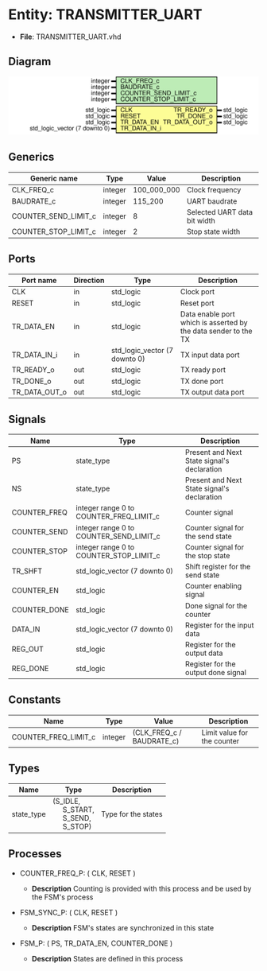 # Entity: TRANSMITTER_UART 

- **File**: TRANSMITTER_UART.vhd
## Diagram

![Diagram](TRANSMITTER_UART.svg "Diagram")
## Generics

| Generic name         | Type    | Value       | Description                  |
| -------------------- | ------- | ----------- | ---------------------------- |
| CLK_FREQ_c           | integer | 100_000_000 | Clock frequency              |
| BAUDRATE_c           | integer | 115_200     | UART baudrate                |
| COUNTER_SEND_LIMIT_c | integer | 8           | Selected UART data bit width |
| COUNTER_STOP_LIMIT_c | integer | 2           | Stop state width             |
## Ports

| Port name     | Direction | Type                          | Description                                                     |
| ------------- | --------- | ----------------------------- | --------------------------------------------------------------- |
| CLK           | in        | std_logic                     | Clock port                                                      |
| RESET         | in        | std_logic                     | Reset port                                                      |
| TR_DATA_EN    | in        | std_logic                     | Data enable port which is asserted by the data sender to the TX |
| TR_DATA_IN_i  | in        | std_logic_vector (7 downto 0) | TX input data port                                              |
| TR_READY_o    | out       | std_logic                     | TX ready port                                                   |
| TR_DONE_o     | out       | std_logic                     | TX done port                                                    |
| TR_DATA_OUT_o | out       | std_logic                     | TX output data port                                             |
## Signals

| Name         | Type                                    | Description                                 |
| ------------ | --------------------------------------- | ------------------------------------------- |
| PS           | state_type                              | Present and Next State signal's declaration |
| NS           | state_type                              | Present and Next State signal's declaration |
| COUNTER_FREQ | integer range 0 to COUNTER_FREQ_LIMIT_c | Counter signal                              |
| COUNTER_SEND | integer range 0 to COUNTER_SEND_LIMIT_c | Counter signal for the send state           |
| COUNTER_STOP | integer range 0 to COUNTER_STOP_LIMIT_c | Counter signal for the stop state           |
| TR_SHFT      | std_logic_vector (7 downto 0)           | Shift register for the send state           |
| COUNTER_EN   | std_logic                               | Counter enabling signal                     |
| COUNTER_DONE | std_logic                               | Done signal for the counter                 |
| DATA_IN      | std_logic_vector (7 downto 0)           | Register for the input data                 |
| REG_OUT      | std_logic                               | Register for the output data                |
| REG_DONE     | std_logic                               | Register for the output done signal         |
## Constants

| Name                 | Type    | Value                     | Description                 |
| -------------------- | ------- | ------------------------- | --------------------------- |
| COUNTER_FREQ_LIMIT_c | integer | (CLK_FREQ_c / BAUDRATE_c) | Limit value for the counter |
## Types

| Name       | Type                                                                                                                                          | Description         |
| ---------- | --------------------------------------------------------------------------------------------------------------------------------------------- | ------------------- |
| state_type | (S_IDLE,<br><span style="padding-left:20px"> S_START,<br><span style="padding-left:20px"> S_SEND,<br><span style="padding-left:20px"> S_STOP) | Type for the states |
## Processes
- COUNTER_FREQ_P: ( CLK, RESET )
  - **Description**
  Counting is provided with this process and be used by the FSM's process
 
- FSM_SYNC_P: ( CLK, RESET )
  - **Description**
  FSM's states are synchronized in this state
 
- FSM_P: ( PS, TR_DATA_EN, COUNTER_DONE )
  - **Description**
  States are defined in this process
 
